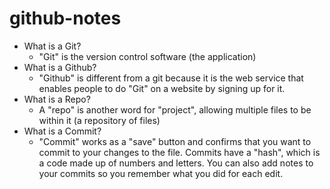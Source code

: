 # github-notes

* What is a Git?
  * "Git" is the version control software (the application)
* What is a Github?
  * "Github" is different from a git because it is the web service that enables people to do "Git" on a website by signing up for it. 
* What is a Repo?
  * A "repo" is another word for "project", allowing multiple files to be within it (a repository of files)
* What is a Commit?
  * "Commit" works as a "save" button and confirms that you want to commit to your changes to the file. Commits have a "hash", which is a code made up of numbers and letters. You can also add notes to your commits so you remember what you did for each edit.
